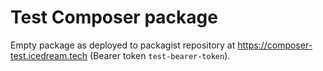 # Test Composer package

Empty package as deployed to packagist repository at https://composer-test.icedream.tech (Bearer token `test-bearer-token`).

